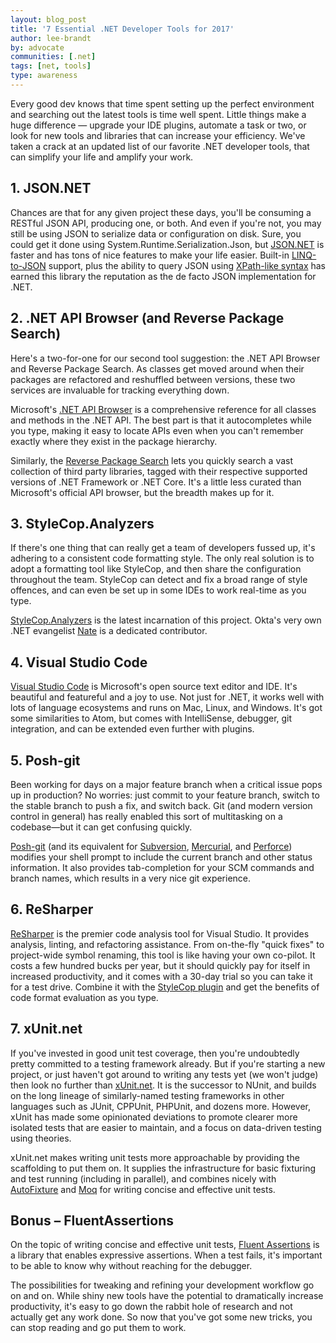 ```yaml
---
layout: blog_post
title: '7 Essential .NET Developer Tools for 2017'
author: lee-brandt
by: advocate
communities: [.net]
tags: [net, tools]
type: awareness
---
```


Every good dev knows that time spent setting up the perfect environment and searching out the latest tools is time well spent. Little things make a huge difference — upgrade your IDE plugins, automate a task or two, or look for new tools and libraries that can increase your efficiency. We've taken a crack at an updated list of our favorite .NET developer tools, that can simplify your life and amplify your work.
## 1. JSON.NET
Chances are that for any given project these days, you'll be consuming a RESTful JSON API, producing one, or both. And even if you're not, you may still be using JSON to serialize data or configuration on disk. Sure, you could get it done using System.Runtime.Serialization.Json, but [JSON.NET](http://json.net/) is faster and has tons of nice features to make your life easier. Built-in [LINQ-to-JSON](http://www.newtonsoft.com/json/help/html/LINQtoJSON.htm) support, plus the ability to query JSON using [XPath-like syntax](http://www.newtonsoft.com/json/help/html/QueryJsonSelectTokenJsonPath.htm) has earned this library the reputation as the de facto JSON implementation for .NET.
## 2. .NET API Browser (and Reverse Package Search)
Here's a two-for-one for our second tool suggestion: the .NET API Browser and Reverse Package Search. As classes get moved around when their packages are refactored and reshuffled between versions, these two services are invaluable for tracking everything down.

Microsoft's [.NET API Browser](https://docs.microsoft.com/en-us/dotnet/api) is a comprehensive reference for all classes and methods in the .NET API. The best part is that it autocompletes while you type, making it easy to locate APIs even when you can't remember exactly where they exist in the package hierarchy.

Similarly, the [Reverse Package Search](https://packagesearch.azurewebsites.net) lets you quickly search a vast collection of third party libraries, tagged with their respective supported versions of .NET Framework or .NET Core. It's a little less curated than Microsoft's official API browser, but the breadth makes up for it.

## 3. StyleCop.Analyzers
If there's one thing that can really get a team of developers fussed up, it's adhering to a consistent code formatting style. The only real solution is to adopt a formatting tool like StyleCop, and then share the configuration throughout the team. StyleCop can detect and fix a broad range of style offences, and can even be set up in some IDEs to work real-time as you type.

[StyleCop.Analyzers](https://github.com/DotNetAnalyzers/StyleCopAnalyzers) is the latest incarnation of this project. Okta's very own .NET evangelist [Nate](https://github.com/nbarbettini) is a dedicated contributor.

## 4. Visual Studio Code
[Visual Studio Code](https://code.visualstudio.com) is Microsoft's open source text editor and IDE. It's beautiful and featureful and a joy to use. Not just for .NET, it works well with lots of language ecosystems and runs on Mac, Linux, and Windows. It's got some similarities to Atom, but comes with IntelliSense, debugger, git integration, and can be extended even further with plugins.

## 5. Posh-git
Been working for days on a major feature branch when a critical issue pops up in production? No worries: just commit to your feature branch, switch to the stable branch to push a fix, and switch back. Git (and modern version control in general) has really enabled this sort of multitasking on a codebase—but it can get confusing quickly.

[Posh-git](https://github.com/dahlbyk/posh-git) (and its equivalent for [Subversion](https://github.com/JeremySkinner/posh-svn), [Mercurial](https://github.com/JeremySkinner/posh-hg), and [Perforce](https://github.com/Zougi/posh-p4)) modifies your shell prompt to include the current branch and other status information. It also provides tab-completion for your SCM commands and branch names, which results in a very nice git experience.

## 6. ReSharper
[ReSharper](https://www.jetbrains.com/resharper/) is the premier code analysis tool for Visual Studio. It provides analysis, linting, and refactoring assistance. From on-the-fly "quick fixes" to project-wide symbol renaming, this tool is like having your own co-pilot. It costs a few hundred bucks per year, but it should quickly pay for itself in increased productivity, and it comes with a 30-day trial so you can take it for a test drive. Combine it with the [StyleCop plugin](https://github.com/StyleCop/StyleCop.ReSharper) and get the benefits of code format evaluation as you type.

## 7. xUnit.net
If you've invested in good unit test coverage, then you're undoubtedly pretty committed to a testing framework already. But if you're starting a new project, or just haven't got around to writing any tests yet (we won't judge) then look no further than [xUnit.net](https://xunit.github.io). It is the successor to NUnit, and builds on the long lineage of similarly-named testing frameworks in other languages such as JUnit, CPPUnit, PHPUnit, and dozens more. However, xUnit has made some opinionated deviations to promote clearer more isolated tests that are easier to maintain, and a focus on data-driven testing using theories.

xUnit.net makes writing unit tests more approachable by providing the scaffolding to put them on. It supplies the infrastructure for basic fixturing and test running (including in parallel), and combines nicely with [AutoFixture](https://github.com/AutoFixture/AutoFixture) and [Moq](https://github.com/moq/moq) for writing concise and effective unit tests.

## Bonus – FluentAssertions
On the topic of writing concise and effective unit tests, [Fluent Assertions](http://www.fluentassertions.com) is a library that enables expressive assertions. When a test fails, it's important to be able to know why without reaching for the debugger.

The possibilities for tweaking and refining your development workflow go on and on. While shiny new tools have the potential to dramatically increase productivity, it's easy to go down the rabbit hole of research and not actually get any work done. So now that you've got some new tricks, you can stop reading and go put them to work.
